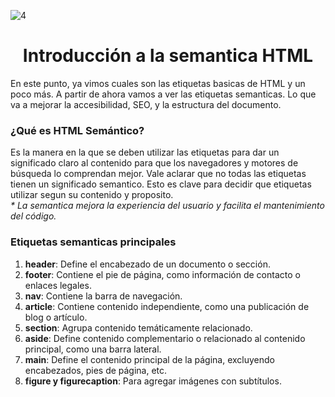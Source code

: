 ![4](https://github.com/user-attachments/assets/c3ce67c9-e43a-4e4d-bc31-669258367b8d)

<h1 align="center">Introducción a la semantica HTML</h1>

<p>En este punto, ya vimos cuales son las etiquetas basicas de HTML y un poco más. A partir de ahora vamos a ver las etiquetas semanticas. Lo que va a mejorar la accesibilidad, SEO, y la estructura del documento.</p>

<h3>¿Qué es HTML Semántico?</h3>
<p>Es la manera en la que se deben utilizar las etiquetas para dar un significado claro al contenido para que los navegadores y motores de búsqueda lo comprendan mejor. Vale aclarar que no todas las etiquetas tienen un significado semantico. Esto es clave para decidir que etiquetas utilizar segun su contenido y proposito. <br> <i>* La semantica mejora la experiencia del usuario y facilita el mantenimiento del código.</i></p>

<h3>Etiquetas semanticas principales</h3>
<ol>
  <li><b>header</b>: Define el encabezado de un documento o sección.</li>
  <li><b>footer</b>: Contiene el pie de página, como información de contacto o enlaces legales.</li>
  <li><b>nav</b>: Contiene la barra de navegación.</li>
  <li><b>article</b>: Contiene contenido independiente, como una publicación de blog o artículo.</li>
  <li><b>section</b>: Agrupa contenido temáticamente relacionado.</li>
  <li><b>aside</b>: Define contenido complementario o relacionado al contenido principal, como una barra lateral.</li>
  <li><b>main</b>: Define el contenido principal de la página, excluyendo encabezados, pies de página, etc.</li>
  <li><b>figure y figurecaption</b>: Para agregar imágenes con subtítulos.</li>
</ol>
